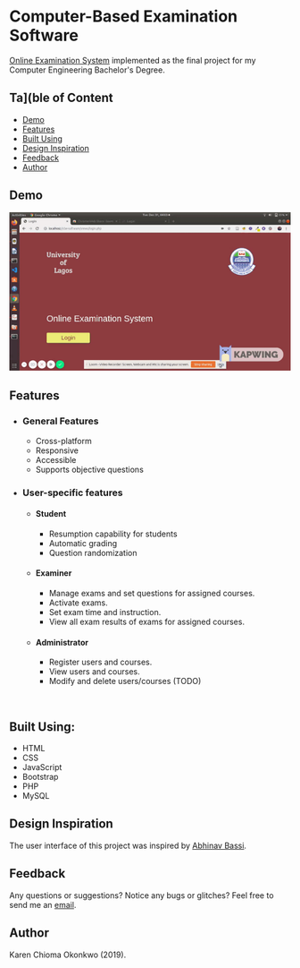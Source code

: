 # Computer-Based Examination Software

[Online Examination System](http://cbe-test.atwebpages.com/) implemented as the final project for my Computer Engineering Bachelor's Degree.

## Ta](ble of Content
* [Demo](#demo)
* [Features](#features)
* [Built Using](#built-using)
* [Design Inspiration](#design-inspo)
* [Feedback](#feedback)
* [Author](#author)



## <a name="demo"></a>  Demo
![Game Demo](assets/images/demo.gif)

## <a name="features"></a>  Features
* ### General Features
    - Cross-platform
    - Responsive
    - Accessible
    - Supports objective questions

        
* ### User-specific features
    * #### Student
        
        - Resumption capability for students
        - Automatic grading
        - Question randomization
        
    * #### Examiner
        
        - Manage exams and set questions for assigned courses.
        - Activate exams.
        - Set exam time and instruction.
        - View all exam results of exams for assigned courses.
        
    * #### Administrator
        
        - Register users and courses.
        - View users and courses.
        - Modify and delete users/courses (TODO)


<br>

## <a name="built-using"></a> Built Using:
- HTML
- CSS
- JavaScript
- Bootstrap
- PHP
- MySQL

## <a name="design-inspo"></a> Design Inspiration
The user interface of this project was inspired by [Abhinav Bassi](https://www.behance.net/abhibassi).

## <a name="feedback"></a> Feedback
Any questions or suggestions? Notice any bugs or glitches? Feel free to send me an [email](mailto:karenokonkwo29@gmail.com).

## <a name="author"></a> Author 
Karen Chioma Okonkwo (2019).


















